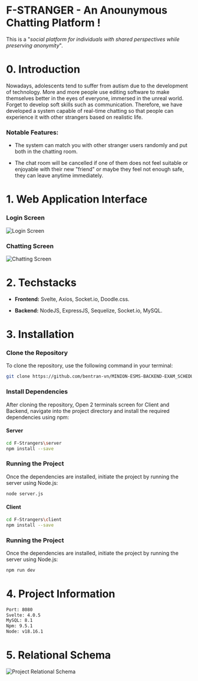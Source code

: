 <h1> F-STRANGER - An Anounymous Chatting Platform !</h1>
This is a "<i>social platform for individuals with shared perspectives while preserving anonymity</i>".<br>

# 0. Introduction
Nowadays, adolescents tend to suffer from autism due to the development of technology. More and more people use editing software to make themselves better in the eyes of everyone, immersed in the unreal world. Forget to develop soft skills such as communication. Therefore, we have developed a system capable of real-time chatting so that people can experience it with other strangers based on realistic life.

### Notable Features:

- The system can match you with other stranger users randomly and put both in the chatting room.

- The chat room will be cancelled if one of them does not feel suitable or enjoyable with their new "friend" or maybe they feel not enough safe, they can leave anytime immediately.
  
# 1. Web Application Interface
### Login Screen
![Login Screen](https://drive.google.com/uc?id=1I8OlH2KaebVDsobtsGohh0QS5rf-iiVt)

### Chatting Screen
![Chatting Screen](https://drive.google.com/uc?id=1u_GvQZfXsKL1X3q0p5jMMIOqlFEp0ayR)

# 2. Techstacks

- **Frontend:** Svelte, Axios, Socket.io, Doodle.css.
  
- **Backend:** NodeJS, ExpressJS, Sequelize, Socket.io, MySQL.

# 3. Installation
### Clone the Repository

To clone the repository, use the following command in your terminal:

```bash
git clone https://github.com/bentran-vn/MINION-ESMS-BACKEND-EXAM_SCHEDULE_MANAGEMENT_SYSTEM.git
```
### Install Dependencies

After cloning the repository, Open 2 terminals screen for Client and Backend, navigate into the project directory and install the required dependencies using npm:

#### Server
```bash
cd F-Strangers\server
npm install --save
```
### Running the Project

Once the dependencies are installed, initiate the project by running the server using Node.js:

```bash
node server.js
```

#### Client
```bash
cd F-Strangers\client
npm install --save
```
### Running the Project

Once the dependencies are installed, initiate the project by running the server using Node.js:

```bash
npm run dev
```
# 4. Project Information

```sh
Port: 8080
Svelte: 4.0.5
MySQL: 8.1
Npm: 9.5.1
Node: v18.16.1
```

# 5. Relational Schema
![Project Relational Schema](https://drive.google.com/uc?id=1neYrND8E90t6hB1EgC9ICQV2IgRseHyf)

